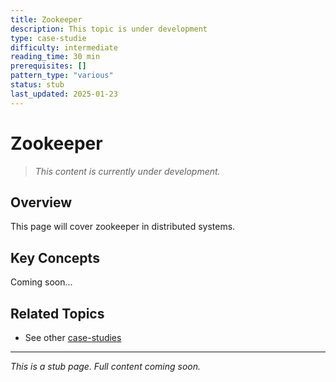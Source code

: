 ```yaml
---
title: Zookeeper
description: This topic is under development
type: case-studie
difficulty: intermediate
reading_time: 30 min
prerequisites: []
pattern_type: "various"
status: stub
last_updated: 2025-01-23
---
```



# Zookeeper

> *This content is currently under development.*

## Overview

This page will cover zookeeper in distributed systems.

## Key Concepts

Coming soon...

## Related Topics

- See other [case-studies](index.md)

---

*This is a stub page. Full content coming soon.*
